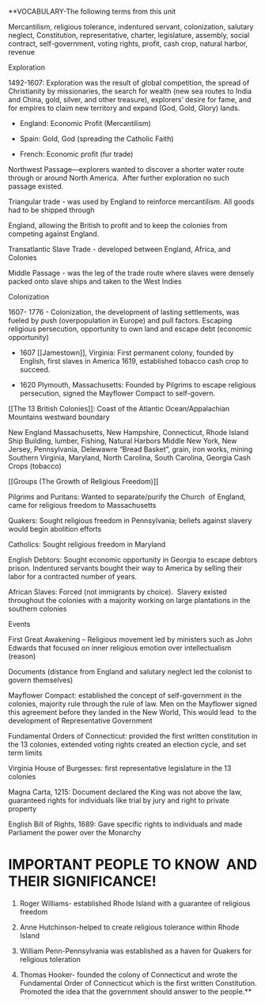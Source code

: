 **VOCABULARY-The following terms from this unit

Mercantilism, religious tolerance, indentured servant, colonization, salutary neglect, Constitution, representative, charter, legislature, assembly, social contract, self-government, voting rights, profit, cash crop, natural harbor, revenue       

Exploration

1492-1607: Exploration was the result of global competition, the spread of Christianity by missionaries, the search for wealth (new sea routes to India and China, gold, silver, and other treasure), explorers’ desire for fame, and for empires to claim new territory and expand (God, Gold, Glory) lands.

-   England: Economic Profit (Mercantilism)
    
-   Spain: Gold, God (spreading the Catholic Faith)
    
-   French: Economic profit (fur trade)
    

Northwest Passage—explorers wanted to discover a shorter water route through or around North America.  After further exploration no such passage existed.

Triangular trade - was used by England to reinforce mercantilism. All goods had to be shipped through

England, allowing the British to profit and to keep the colonies from competing against England.

Transatlantic Slave Trade - developed between England, Africa, and Colonies 

Middle Passage - was the leg of the trade route where slaves were densely packed onto slave ships and taken to the West Indies

Colonization

1607- 1776 - Colonization, the development of lasting settlements, was fueled by push (overpopulation in Europe) and pull factors. Escaping religious persecution, opportunity to own land and escape debt (economic opportunity)

-   1607 [[Jamestown]], Virginia: First permanent colony, founded by English, first slaves in America 1619, established tobacco cash crop to succeed. 
    
-   1620 Plymouth, Massachusetts: Founded by Pilgrims to escape religious persecution, signed the Mayflower Compact to self-govern. 
    

[[The 13 British Colonies]]: Coast of the Atlantic Ocean/Appalachian Mountains westward boundary 

New England
	Massachusetts, New Hampshire, Connecticut, Rhode Island
	Ship Building, lumber, Fishing, Natural Harbors
Middle
	New York, New Jersey, Pennsylvania, Delewawre
	“Bread Basket”, grain, iron works, mining
Southern
	Virginia, Maryland, North Carolina, South Carolina, Georgia
	Cash Crops (tobacco)


[[Groups (The Growth of Religious Freedom)]]

Pilgrims and Puritans: Wanted to separate/purify the Church  of England, came for religious freedom to Massachusetts

Quakers: Sought religious freedom in Pennsylvania; beliefs against slavery would begin abolition efforts

Catholics: Sought religious freedom in Maryland

English Debtors: Sought economic opportunity in Georgia to escape debtors prison. Indentured servants bought their way to America by selling their labor for a contracted number of years.

African Slaves: Forced (not immigrants by choice).  Slavery existed throughout the colonies with a majority working on large plantations in the southern colonies

Events

First Great Awakening – Religious movement led by ministers such as John Edwards that focused on inner religious emotion over intellectualism (reason)

Documents (distance from England and salutary neglect led the colonist to govern themselves)

Mayflower Compact: established the concept of self-government in the colonies, majority rule through the rule of law. Men on the Mayflower signed this agreement before they landed in the New World, This would lead  to the development of Representative Government

Fundamental Orders of Connecticut: provided the first written constitution in the 13 colonies, extended voting rights created an election cycle, and set term limits  

Virginia House of Burgesses: first representative legislature in the 13 colonies

Magna Carta, 1215: Document declared the King was not above the law, guaranteed rights for individuals like trial by jury and right to private property

English Bill of Rights, 1689: Gave specific rights to individuals and made Parliament the power over the Monarchy

# IMPORTANT PEOPLE TO KNOW  AND THEIR SIGNIFICANCE!

1.  Roger Williams- established Rhode Island with a guarantee of religious freedom
    
2.  Anne Hutchinson-helped to create religious tolerance within Rhode Island
    
3.  William Penn-Pennsylvania was established as a haven for Quakers for religious toleration 
    
4.  Thomas Hooker- founded the colony of Connecticut and wrote the Fundamental Order of Connecticut which is the first written Constitution. Promoted the idea that the government should answer to the people.**